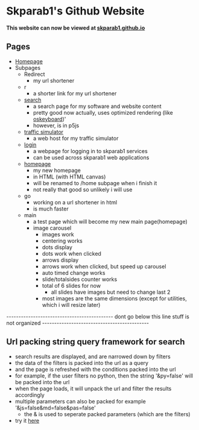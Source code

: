 # Skparab1's Github Website
**This website can now be viewed at [skparab1.github.io](https://skparab1.github.io)**

## Pages
- [Homepage](https://skparab1.github.io)
- Subpages
  - Redirect
    - my url shortener
  - r
    - a shorter link for my url shortener
  - [search](https://skparab1.github.io/search)
    - a search page for my software and website content
    - pretty good now actually, uses optimized rendering (like [oskeyboard](https://skparab1.github.io/r/key))'
    - however, is in p5js
  - [traffic simulator](https://skparab1.github.io/traffic_simulator)
    - a web host for my traffic simulator
  - [login](https://skparab1.github.io/login)
    - a webpage for logging in to skparab1 services
    - can be used across skparab1 web applications
  - [homepage](https://skparab1.github.io/homepage)
    - my new homepage
    - in HTML (with HTML canvas)
    - will be renamed to /home subpage when i finish it
    - not really that good so unlikely i will use
  - go
    - working on a url shortener in html
    - is much faster
  - main
    - a test page which will become my new main page(homepage)
    - image carousel
      - images work
      - centering works
      - dots display
      - dots work when clicked
      - arrows display
      - arrows work when clicked, but speed up carousel
      - auto timed change works
      - slide/totalsides counter works
      - total of 6 slides for now
        - all slides have images but need to change last 2
      - most images are the same dimensions (except for utilities, which i will resize later)
    
 
-------------------------------------------- dont go below this line stuff is not organized --------------------------------------------

## Url packing string query framework for search
- search results are displayed, and are narrowed down by filters
- the data of the filters is packed into the url as a query
- and the page is refreshed with the conditions packed into the url
- for example, if the user filters no python, then the string '&py=false' will be packed into the url
- when the page loads, it will unpack the url and filter the results accordingly
- multiple parameters can also be packed for example '&js=false&md=false&pas=false'
  - the & is used to seperate packed parameters (which are the filters)
- try it [here](https://skparab1.github.io/search)

